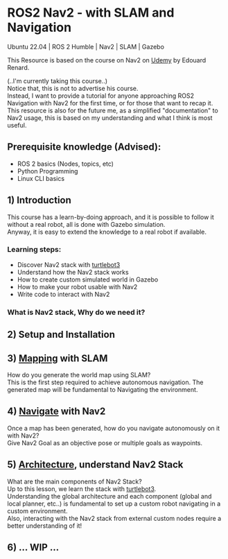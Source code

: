 # ROS2 Nav2 - with SLAM and Navigation
Ubuntu 22.04 | ROS 2 Humble | Nav2 | SLAM | Gazebo 

This Resource is based on the course on Nav2 on [Udemy](https://www.udemy.com/course/ros2-nav2-stack/?srsltid=AfmBOooiAWhc3jH4Gwttw345eHEBR6KJ7WLRfCRzbN5M8y_iSPS0GvtT&couponCode=KEEPLEARNING) by Edouard Renard. <br/>

(..I'm currently taking this course..) <br/>
Notice that, this is not to advertise his course.<br>
Instead, I want to provide a tutorial for anyone approaching ROS2 Navigation with Nav2 for the first time, or for those that want to recap it.<br/>
This resource is also for the future me, as a simplified "documentation" to Nav2 usage, this is based on my understanding and what I think is most useful.<br/>

## Prerequisite knowledge (Advised):
- ROS 2 basics (Nodes, topics, etc)
- Python Programming 
- Linux CLI basics

## 1) Introduction 
This course has a learn-by-doing approach, and it is possible to follow it without a real robot, all is done with Gazebo simulation.<br/>
Anyway, it is easy to extend the knowledge to a real robot if available.<br/>

### Learning steps: 
- Discover Nav2 stack with [turtlebot3](https://github.com/ROBOTIS-GIT/turtlebot3)
- Understand how the Nav2 stack works
- How to create custom simulated world in Gazebo
- How to make your robot usable with Nav2
- Write code to interact with Nav2
  
### What is Nav2 stack, Why do we need it? 


## 2) Setup and Installation 

## 3) [Mapping](https://github.com/AlePuglisi/navigation-learning/tree/main/nav2-course/3-mapping) with SLAM 

How do you generate the world map using SLAM? <br/>
This is the first step required to achieve autonomous navigation. The generated map will be fundamental to Navigating the environment. 

## 4) [Navigate](https://github.com/AlePuglisi/navigation-learning/tree/main/nav2-course/4-navigate) with Nav2

Once a map has been generated, how do you navigate autonomously on it with Nav2? <br/>
Give Nav2 Goal as an objective pose or multiple goals as waypoints. 

## 5) [Architecture](https://github.com/AlePuglisi/navigation-learning/tree/main/nav2-course/5-architecture), understand Nav2 Stack

What are the main components of Nav2 Stack? <br/>
Up to this lesson, we learn the stack with [turtlebot3](https://github.com/ROBOTIS-GIT/turtlebot3).<br/>
Understanding the global architecture and each component (global and local planner, etc..) is fundamental to set up a custom robot navigating in a custom environment.<br/>
Also, interacting with the Nav2 stack from external custom nodes require a better understanding of it!

## 6) ... WIP ...


